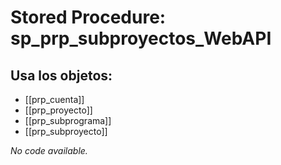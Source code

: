 # Stored Procedure: sp_prp_subproyectos_WebAPI

## Usa los objetos:
- [[prp_cuenta]]
- [[prp_proyecto]]
- [[prp_subprograma]]
- [[prp_subproyecto]]

*No code available.*
